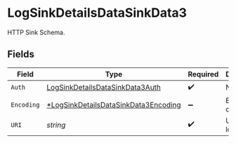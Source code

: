# LogSinkDetailsDataSinkData3

HTTP Sink Schema.


## Fields

| Field                                                                                              | Type                                                                                               | Required                                                                                           | Description                                                                                        | Example                                                                                            |
| -------------------------------------------------------------------------------------------------- | -------------------------------------------------------------------------------------------------- | -------------------------------------------------------------------------------------------------- | -------------------------------------------------------------------------------------------------- | -------------------------------------------------------------------------------------------------- |
| `Auth`                                                                                             | [LogSinkDetailsDataSinkData3Auth](../../models/shared/logsinkdetailsdatasinkdata3auth.md)          | :heavy_check_mark:                                                                                 | N/A                                                                                                |                                                                                                    |
| `Encoding`                                                                                         | [*LogSinkDetailsDataSinkData3Encoding](../../models/shared/logsinkdetailsdatasinkdata3encoding.md) | :heavy_minus_sign:                                                                                 | Encoding options                                                                                   |                                                                                                    |
| `URI`                                                                                              | *string*                                                                                           | :heavy_check_mark:                                                                                 | Uri to send logs to.                                                                               | my.log-collector.com                                                                               |